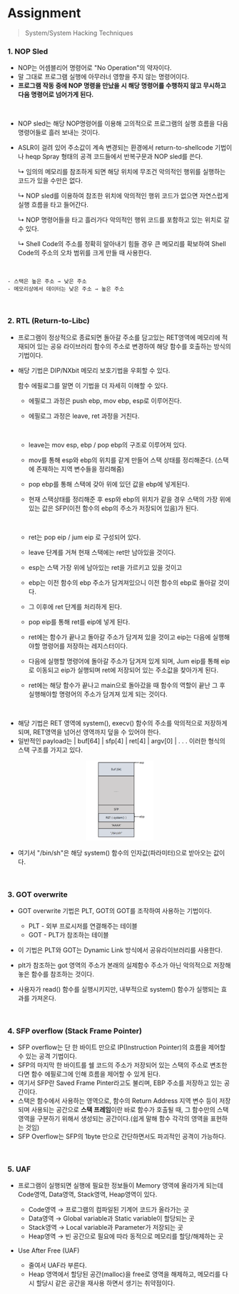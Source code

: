 # Assignment

> System/System Hacking Techniques

### 1. NOP Sled

- NOP는 어셈블리어 명령어로 "No Operation"의 약자이다.
- 말 그대로 프로그램 실행에 아무러너 영향을 주지 않는 명령어이다.
- **프로그램 작동 중에 NOP 명령을 만났을 시 해당 명령어를 수행하지 않고 무시하고 다음 명령어로 넘어가게 된다.**

<br/>

- NOP sled는 해당 NOP명령어를 이용해 고의적으로 프로그램의 실행 흐름을 다음 명령어들로 흘러 보내는 것이다.
- ASLR이 걸려 있어 주소값이 계속 변경되는 환경에서 return-to-shellcode 기법이나 heqp Spray 형태의 공격 코드들에서 반복구문과 NOP sled를 쓴다.

  ↳ 임의의 메모리를 참조하게 되면 해당 위치에 무조건 악의적인 행위를 실행하는 코드가 있을 수만은 없다.

  ↳ NOP sled를 이용하여 참조한 위치에 악의적인 행위 코드가 없으면 자연스럽게 실행 흐름을 타고 들어간다.

  ↳ NOP 명령어들을 타고 흘러가다 악의적인 행위 코드를 포함하고 있는 위치로 갈 수 있다.

  ↳ Shell Code의 주소를 정확히 알아내기 힘들 경우 큰 메모리를 확보하여 Shell Code의 주소의 오차 범위를 크게 만들 때 사용한다.

<br/>

    - 스택은 높은 주소 ⇾ 낮은 주소
    - 메모리상에서 데이터는 낮은 주소 ⇾ 높은 주소

<br/>

### 2. RTL (Return-to-Libc)

- 프로그램이 정상적으로 종료되면 돌아갈 주소를 담고있는 RET영역에 메모리에 적재되어 있는 공유 라이브러리 함수의 주소로 변경하여 해당 함수를 호출하는 방식의 기법이다.

- 해당 기법은 DIP/NXbit 메모리 보호기법을 우회할 수 있다.

  함수 에필로그를 알면 이 기법을 더 자세히 이해할 수 있다.

  - 에필로그 과정은 push ebp, mov ebp, esp로 이루어진다.
  - 에필로그 과정은 leave, ret 과정을 거친다.

    <br/>

  - leave는 mov esp, ebp / pop ebp의 구조로 이루어져 있다.
  - mov를 통해 esp와 ebp의 위치를 같게 만들어 스택 상태를 정리해준다. (스택에 존재하는 지역 변수들을 정리해줌)
  - pop ebp를 통해 스택에 갖아 위에 있던 값을 ebp에 넣게된다.
  - 현재 스택상태를 정리해준 후 esp와 ebp의 위치가 같을 경우 스택의 가장 위에 있는 값은 SFP(이전 함수의 ebp의 주소가 저장되어 있음)가 된다.

    <br/>

  - ret는 pop eip / jum eip 로 구성되어 있다.
  - leave 단계를 거쳐 현재 스택에는 ret만 남아있을 것이다.
  - esp는 스택 가장 위에 남아있는 ret을 가르키고 있을 것이고
  - ebp는 이전 함수의 ebp 주소가 담겨져있으니 이전 함수의 ebp로 돌아갈 것이다.
  - 그 이후에 ret 단계를 처리하게 된다.
  - pop eip를 통해 ret를 eip에 넣게 된다.
  - ret에는 함수가 끝나고 돌아갈 주소가 담겨져 있을 것이고 eip는 다음에 실행해야할 명령어를 저장하는 레지스터이다.
  - 다음에 실행할 명령어에 돌아갈 주소가 담겨져 있게 되며, Jum eip를 통해 eip로 이동되고 eip가 실행되며 ret에 저장되어 있는 주소값을 찾아가게 된다.
  - ret에는 해당 함수가 끝나고 main으로 돌아갔을 때 함수의 역할이 끝난 그 후 실행해야할 명령어의 주소가 담겨져 있게 되는 것이다.

<br/>

- 해당 기법은 RET 영역에 system(), execv() 함수의 주소를 악의적으로 저장하게 되며, RET영역을 넘어선 영역까지 덮을 수 있어야 한다.
- 일반적인 payload는 | buf[64] | sfp[4] | ret[4] | argv[0] | . . . 이러한 형식의 스택 구조를 가지고 있다.

<p align="center"><img src = "https://github.com/YYYEJI/GBC_SECURITY/blob/master/img/RTL.png?raw=true" width="30%" height="20%"></p>

- 여기서 "/bin/sh"은 해당 system() 함수의 인자값(파라미터)으로 받아오는 값이다.

<br/>

### 3. GOT overwrite

- GOT overwrite 기법은 PLT, GOT의 GOT를 조작하여 사용하는 기법이다.

  - PLT - 외부 프로시저를 연결해주는 테이블
  - GOT - PLT가 참조하는 테이블

- 이 기법은 PLT와 GOT는 Dynamic Link 방식에서 공유라이브러리를 사용한다.
- plt가 참조하는 got 영역의 주소가 본래의 실제함수 주소가 아닌 악의적으로 저장해 놓은 함수를 참조하는 것이다.
- 사용자가 read() 함수를 실행시키지만, 내부적으로 system() 함수가 실행되는 효과를 가져온다.

<br/>

### 4. SFP overflow (Stack Frame Pointer)

- SFP overflow는 단 한 바이트 만으로 IP(Instruction Pointer)의 흐름을 제어할 수 있는 공격 기법이다.
- SFP의 마지막 한 바이트를 쉘 코드의 주소가 저장되어 있는 스택의 주소로 변조한다면 함수 에필로그에 인해 흐름을 제어할 수 있게 된다.
- 여기서 SFP란 Saved Frame Pinter라고도 불리며, EBP 주소를 저장하고 있는 공간이다.
- 스택은 함수에서 사용하는 영역으로, 함수의 Return Address 지역 변수 등이 저장되며 사용되는 공간으로 **스택 프레임**이란 바로 함수가 호출될 때, 그 함수만의 스택 영역을 구분하기 위해서 생성되는 공간이다.(쉽게 말해 함수 각각의 영역을 표현하는 것임)
- SFP Overflow는 SFP의 1byte 만으로 간단하면서도 파괴적인 공격이 가능하다.

<br/>

### 5. UAF

- 프로그램이 실행되면 실행에 필요한 정보들이 Memory 영역에 올라가게 되는데 Code영역, Data영역, Stack영역, Heap영역이 있다.

  - Code영역 → 프로그램의 컴파일된 기계어 코드가 올라가는 곳
  - Data영역 → Global variable과 Static variable이 할당되는 곳
  - Stack영역 → Local variable과 Parameter가 저장되는 곳
  - Heap영역 → 빈 공간으로 필요에 따라 동적으로 메모리를 할당/해제하는 곳

- Use After Free (UAF)
  - 줄여서 UAF라 부른다.
  - Heap 영역에서 할당된 공간(malloc)을 free로 영역을 해제하고, 메모리를 다시 할당시 같은 공간을 재사용 하면서 생기는 취약점이다.
